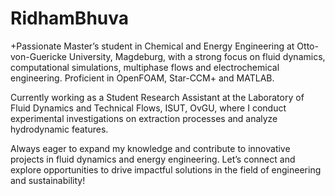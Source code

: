 # RidhamBhuva
+Passionate Master’s student in Chemical and Energy Engineering at Otto-von-Guericke University, Magdeburg, with a strong focus on fluid dynamics, computational simulations, multiphase flows and electrochemical engineering. Proficient in OpenFOAM, Star-CCM+ and MATLAB. 

Currently working as a Student Research Assistant at the Laboratory of Fluid Dynamics and Technical Flows, ISUT, OvGU, where I conduct experimental investigations on extraction processes and analyze hydrodynamic features.

Always eager to expand my knowledge and contribute to innovative projects in fluid dynamics and energy engineering. Let’s connect and explore opportunities to drive impactful solutions in the field of engineering and sustainability!
